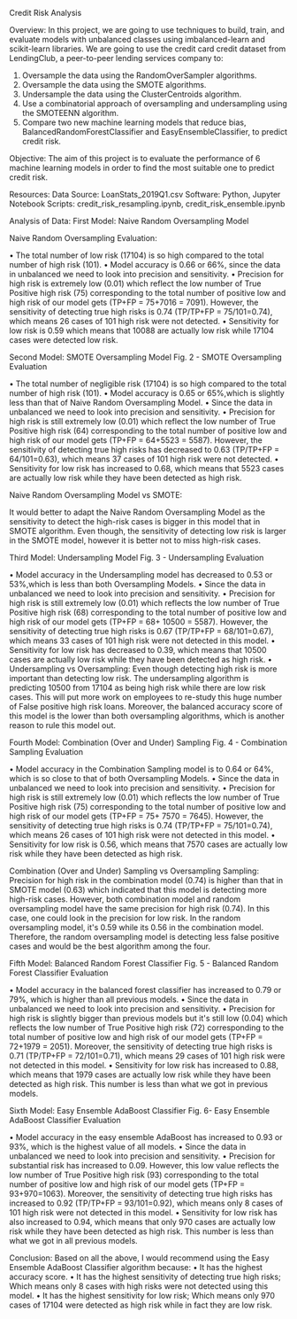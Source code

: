 Credit Risk Analysis

Overview:
In this project, we are going to use techniques to build, train, and evaluate models with unbalanced classes using imbalanced-learn and scikit-learn libraries. We are going to use the credit card credit dataset from LendingClub, a peer-to-peer lending services company to:

1)	Oversample the data using the RandomOverSampler algorithms.
2)	Oversample the data using the SMOTE algorithms.
3)	Undersample the data using the ClusterCentroids algorithm.
4)	Use a combinatorial approach of oversampling and undersampling using the SMOTEENN algorithm.
5)	Compare two new machine learning models that reduce bias, BalancedRandomForestClassifier and EasyEnsembleClassifier, to predict credit risk.

Objective:
The aim of this project is to evaluate the performance of 6 machine learning models in order to find the most suitable one to predict credit risk.

Resources:
Data Source: LoanStats_2019Q1.csv
Software: Python, Jupyter Notebook
Scripts: credit_risk_resampling.ipynb, credit_risk_ensemble.ipynb

Analysis of Data:
First Model: Naive Random Oversampling Model

Naive Random Oversampling Evaluation:

 


•	The total number of low risk (17104) is so high compared to the total number of high risk (101).
•	Model accuracy is 0.66 or 66%, since the data in unbalanced we need to look into precision and sensitivity.
•	Precision for high risk is extremely low (0.01) which reflect the low number of True Positive high risk (75) corresponding to the total number of positive low and high risk of our model gets (TP+FP = 75+7016 = 7091). However, the sensitivity of detecting true high risks is 0.74 (TP/TP+FP = 75/101=0.74), which means 26 cases of 101 high risk were not detected.
•	Sensitivity for low risk is 0.59 which means that 10088 are actually low risk while 17104 cases were detected low risk.

Second Model: SMOTE Oversampling Model
Fig. 2 - SMOTE Oversampling Evaluation

 

•	The total number of negligible risk (17104) is so high compared to the total number of high risk (101).
•	Model accuracy is 0.65 or 65%,which is slightly less than that of Naive Random Oversampling Model.
•	Since the data in unbalanced we need to look into precision and sensitivity.
•	Precision for high risk is still extremely low (0.01) which reflect the low number of True Positive high risk (64) corresponding to the total number of positive low and high risk of our model gets (TP+FP = 64+5523 = 5587). However, the sensitivity of detecting true high risks has decreased to 0.63 (TP/TP+FP = 64/101=0.63), which means 37 cases of 101 high risk were not detected.
•	Sensitivity for low risk has increased to 0.68, which means that 5523 cases are actually low risk while they have been detected as high risk.

Naive Random Oversampling Model vs SMOTE:

It would better to adapt the Naive Random Oversampling Model as the sensitivity to detect the high-risk cases is bigger in this model that in SMOTE algorithm. Even though, the sensitivity of detecting low risk is larger in the SMOTE model, however it is better not to miss high-risk cases.

Third Model: Undersampling Model
Fig. 3 - Undersampling Evaluation

 

•	Model accuracy in the Undersampling model has decreased to 0.53 or 53%,which is less than both Oversampling Models.
•	Since the data in unbalanced we need to look into precision and sensitivity.
•	Precision for high risk is still extremely low (0.01) which reflects the low number of True Positive high risk (68) corresponding to the total number of positive low and high risk of our model gets (TP+FP = 68+ 10500 = 5587). However, the sensitivity of detecting true high risks is 0.67 (TP/TP+FP = 68/101=0.67), which means 33 cases of 101 high risk were not detected in this model.
•	Sensitivity for low risk has decreased to 0.39, which means that 10500 cases are actually low risk while they have been detected as high risk.
•	
Undersampling vs Oversampling:
Even though detecting high risk is more important than detecting low risk. The undersampling algorithm is predicting 10500 from 17104 as being high risk while there are low risk cases. This will put more work on employees to re-study this huge number of False positive high risk loans. Moreover, the balanced accuracy score of this model is the lower than both oversampling algorithms, which is another reason to rule this model out.

Fourth Model: Combination (Over and Under) Sampling
Fig. 4 - Combination Sampling Evaluation

 

•	Model accuracy in the Combination Sampling model is to 0.64 or 64%, which is so close to that of both Oversampling Models.
•	Since the data in unbalanced we need to look into precision and sensitivity.
•	Precision for high risk is still extremely low (0.01) which reflects the low number of True Positive high risk (75) corresponding to the total number of positive low and high risk of our model gets (TP+FP = 75+ 7570 = 7645). However, the sensitivity of detecting true high risks is 0.74 (TP/TP+FP = 75/101=0.74), which means 26 cases of 101 high risk were not detected in this model.
•	Sensitivity for low risk is 0.56, which means that 7570 cases are actually low risk while they have been detected as high risk.

Combination (Over and Under) Sampling vs Oversampling Sampling:
Precision for high risk in the combination model (0.74) is higher than that in SMOTE model (0.63) which indicated that this model is detecting more high-risk cases. However, both combination model and random oversampling model have the same precision for high risk (0.74). In this case, one could look in the precision for low risk. In the random oversampling model, it's 0.59 while its 0.56 in the combination model. Therefore, the random oversampling model is detecting less false positive cases and would be the best algorithm among the four.

Fifth Model: Balanced Random Forest Classifier
Fig. 5 - Balanced Random Forest Classifier Evaluation
 


•	Model accuracy in the balanced forest classifier has increased to 0.79 or 79%, which is higher than all previous models.
•	Since the data in unbalanced we need to look into precision and sensitivity.
•	Precision for high risk is slightly bigger than previous models but it's still low (0.04) which reflects the low number of True Positive high risk (72) corresponding to the total number of positive low and high risk of our model gets (TP+FP = 72+1979 = 2051). Moreover, the sensitivity of detecting true high risks is 0.71 (TP/TP+FP = 72/101=0.71), which means 29 cases of 101 high risk were not detected in this model.
•	Sensitivity for low risk has increased to 0.88, which means that 1979 cases are actually low risk while they have been detected as high risk. This number is less than what we got in previous models.

Sixth Model: Easy Ensemble AdaBoost Classifier
Fig. 6- Easy Ensemble AdaBoost Classifier Evaluation
 

•	Model accuracy in the easy ensemble AdaBoost has increased to 0.93 or 93%, which is the highest value of all models.
•	Since the data in unbalanced we need to look into precision and sensitivity.
•	Precision for substantial risk has increased to 0.09. However, this low value reflects the low number of True Positive high risk (93) corresponding to the total number of positive low and high risk of our model gets (TP+FP = 93+970=1063). Moreover, the sensitivity of detecting true high risks has increased to 0.92 (TP/TP+FP = 93/101=0.92), which means only 8 cases of 101 high risk were not detected in this model.
•	Sensitivity for low risk has also increased to 0.94, which means that only 970 cases are actually low risk while they have been detected as high risk. This number is less than what we got in all previous models.



Conclusion:
Based on all the above, I would recommend using the Easy Ensemble AdaBoost Classifier algorithm because:
•	It has the highest accuracy score.
•	It has the highest sensitivity of detecting true high risks; Which means only 8 cases with high risks were not detected using this model.
•	It has the highest sensitivity for low risk; Which means only 970 cases of 17104 were detected as high risk while in fact they are low risk.
